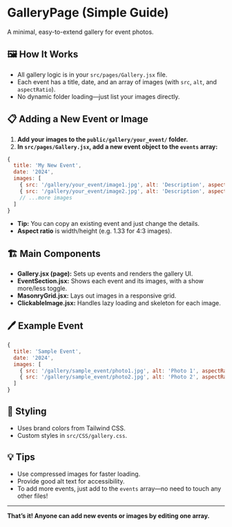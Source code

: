 # GalleryPage (Simple Guide)

A minimal, easy-to-extend gallery for event photos.

## 🖼️ How It Works
- All gallery logic is in your `src/pages/Gallery.jsx` file.
- Each event has a title, date, and an array of images (with `src`, `alt`, and `aspectRatio`).
- No dynamic folder loading—just list your images directly.

## 📋 Adding a New Event or Image
1. **Add your images to the `public/gallery/your_event/` folder.**
2. **In `src/pages/Gallery.jsx`, add a new event object to the `events` array:**

```js
{
  title: 'My New Event',
  date: '2024',
  images: [
    { src: '/gallery/your_event/image1.jpg', alt: 'Description', aspectRatio: 1.3 },
    { src: '/gallery/your_event/image2.jpg', alt: 'Description', aspectRatio: 1.2 },
    // ...more images
  ]
}
```
- **Tip:** You can copy an existing event and just change the details.
- **Aspect ratio** is width/height (e.g. 1.33 for 4:3 images).

## 🏗️ Main Components
- **Gallery.jsx (page):** Sets up events and renders the gallery UI.
- **EventSection.jsx:** Shows each event and its images, with a show more/less toggle.
- **MasonryGrid.jsx:** Lays out images in a responsive grid.
- **ClickableImage.jsx:** Handles lazy loading and skeleton for each image.

## 🖊️ Example Event
```js
{
  title: 'Sample Event',
  date: '2024',
  images: [
    { src: '/gallery/sample_event/photo1.jpg', alt: 'Photo 1', aspectRatio: 1.33 },
    { src: '/gallery/sample_event/photo2.jpg', alt: 'Photo 2', aspectRatio: 1.33 },
  ]
}
```

## 🎨 Styling
- Uses brand colors from Tailwind CSS.
- Custom styles in `src/CSS/gallery.css`.

## 💡 Tips
- Use compressed images for faster loading.
- Provide good alt text for accessibility.
- To add more events, just add to the `events` array—no need to touch any other files!

---

**That’s it! Anyone can add new events or images by editing one array.** 